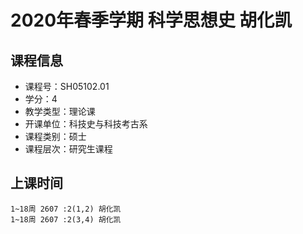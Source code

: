 # 2020年春季学期 科学思想史 胡化凯






## 课程信息

- 课程号：SH05102.01
- 学分：4
- 教学类型：理论课
- 开课单位：科技史与科技考古系
- 课程类别：硕士
- 课程层次：研究生课程

## 上课时间

```
1~18周 2607 :2(1,2) 胡化凯
1~18周 2607 :2(3,4) 胡化凯
```

